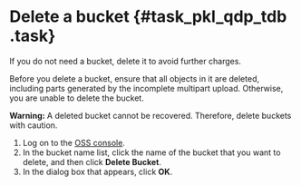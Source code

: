 # Delete a bucket {#task_pkl_qdp_tdb .task}

If you do not need a bucket, delete it to avoid further charges.

Before you delete a bucket, ensure that all objects in it are deleted, including parts generated by the incomplete multipart upload. Otherwise, you are unable to delete the bucket.

**Warning:** A deleted bucket cannot be recovered. Therefore, delete buckets with caution.

1.   Log on to the [OSS console](https://oss.console.aliyun.com/). 
2.   In the bucket name list, click the name of the bucket that you want to delete, and then click **Delete Bucket**. 
3.   In the dialog box that appears, click **OK**. 

